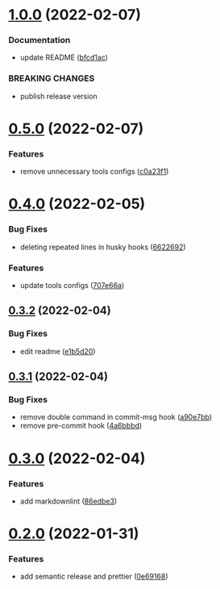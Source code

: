 # [1.0.0](https://github.com/releaseband/commitlint-config/compare/v0.5.0...v1.0.0) (2022-02-07)


### Documentation

* update README ([bfcd1ac](https://github.com/releaseband/commitlint-config/commit/bfcd1ac1518847c4479683e357b770c743ddb9dd))


### BREAKING CHANGES

* publish release version

# [0.5.0](https://github.com/releaseband/commitlint-config/compare/v0.4.0...v0.5.0) (2022-02-07)


### Features

* remove unnecessary tools configs ([c0a23f1](https://github.com/releaseband/commitlint-config/commit/c0a23f1dd1b3bc06327e2d86f6ca8d79953868a6))

# [0.4.0](https://github.com/releaseband/commitlint-config/compare/v0.3.2...v0.4.0) (2022-02-05)


### Bug Fixes

* deleting repeated lines in husky hooks ([6622692](https://github.com/releaseband/commitlint-config/commit/6622692a5ff1411bc9beb34d6383b7a97f51b0bf))


### Features

* update tools configs ([707e66a](https://github.com/releaseband/commitlint-config/commit/707e66a74ac58d39349f424ff165009150ca894a))

## [0.3.2](https://github.com/releaseband/commitlint-config/compare/v0.3.1...v0.3.2) (2022-02-04)


### Bug Fixes

* edit readme ([e1b5d20](https://github.com/releaseband/commitlint-config/commit/e1b5d20670dccf2976201c4c6cf96229d25aa889))

## [0.3.1](https://github.com/releaseband/commitlint-config/compare/v0.3.0...v0.3.1) (2022-02-04)


### Bug Fixes

* remove double command in commit-msg hook ([a90e7bb](https://github.com/releaseband/commitlint-config/commit/a90e7bb37f462dc679e6c80ee9ad9cab6a64d387))
* remove pre-commit hook ([4a6bbbd](https://github.com/releaseband/commitlint-config/commit/4a6bbbde384f9973121e619f4e672b6c3fb52509))

# [0.3.0](https://github.com/releaseband/commitlint-config/compare/v0.2.0...v0.3.0) (2022-02-04)


### Features

* add markdownlint ([86edbe3](https://github.com/releaseband/commitlint-config/commit/86edbe3d96611c7ab62dcce4a958630bc244b458))

# [0.2.0](https://github.com/releaseband/commitlint-config/compare/v0.1.2...v0.2.0) (2022-01-31)


### Features

* add semantic release and prettier ([0e69168](https://github.com/releaseband/commitlint-config/commit/0e69168233e116fade6fe7200bc53399f0384537))
